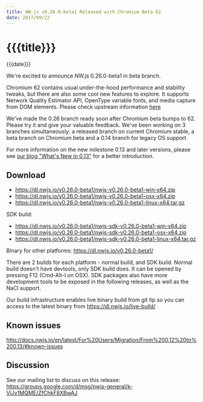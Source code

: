 ```yaml
---
title: NW.js v0.26.0-beta1 Released with Chromium Beta 62
date: 2017/09/22
---
```

# {{{title}}}
{{{date}}}

We're excited to announce NW.js 0.26.0-beta1 in beta branch.

Chromium 62 contains usual under-the-hood performance and stability tweaks, but there are also some cool new features to explore. It supports Network Quality Estimator API, OpenType variable fonts, and media capture from DOM elements. Please check upstream information [here](https://blog.chromium.org/2017/09/chrome-62-beta-network-quality.html)

We've made the 0.26 branch ready soon after Chromium beta bumps to 62. Please try it and give your valuable feedback. We've been working on 3 branches simultaneously: a released branch on current Chromium stable, a beta branch on Chromium beta and a 0.14 branch for legacy OS support.

For more information on the new milestone 0.13 and later versions, please see [our blog "What's New in 0.13"](/blog/whats-new-in-0.13) for a better introduction.

## Download 

* https://dl.nwjs.io/v0.26.0-beta1/nwjs-v0.26.0-beta1-win-x64.zip 
* https://dl.nwjs.io/v0.26.0-beta1/nwjs-v0.26.0-beta1-osx-x64.zip 
* https://dl.nwjs.io/v0.26.0-beta1/nwjs-v0.26.0-beta1-linux-x64.tar.gz 

SDK build: 
* https://dl.nwjs.io/v0.26.0-beta1/nwjs-sdk-v0.26.0-beta1-win-x64.zip 
* https://dl.nwjs.io/v0.26.0-beta1/nwjs-sdk-v0.26.0-beta1-osx-x64.zip 
* https://dl.nwjs.io/v0.26.0-beta1/nwjs-sdk-v0.26.0-beta1-linux-x64.tar.gz 

Binary for other platforms: https://dl.nwjs.io/v0.26.0-beta1/ 

There are 2 builds for each platform - normal build, and SDK build. Normal build doesn't have devtools, only SDK build does. lt can be opened by pressing F12 (Cmd-Alt-I on OSX). SDK packages also have more development tools to be exposed in the following releases, as well as the NaCl support.

Our build infrastructure enables live binary build from git tip so you can access to the latest binary from https://dl.nwjs.io/live-build/ 

## Known issues 
 
http://docs.nwjs.io/en/latest/For%20Users/Migration/From%200.12%20to%200.13/#known-issues

## Discussion

See our mailing list to discuss on this release: https://groups.google.com/d/msg/nwjs-general/k-ViJv1MQME/ZfChkF8XBwAJ
